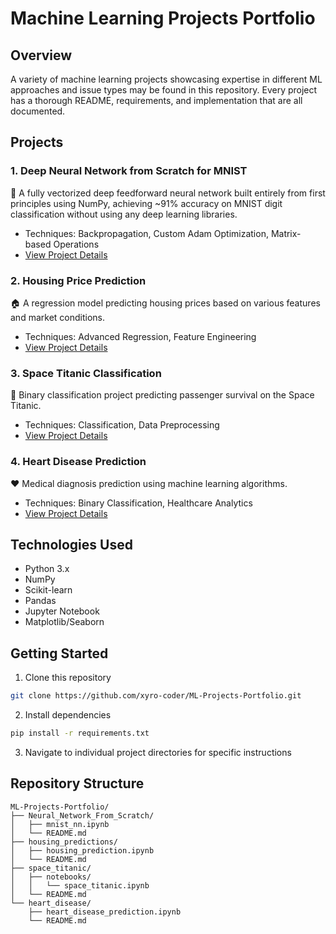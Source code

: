 # Machine Learning Projects Portfolio

## Overview
A variety of machine learning projects showcasing expertise in different ML approaches and issue types may be found in this repository. Every project has a thorough README, requirements, and implementation that are all documented.

## Projects

### 1. Deep Neural Network from Scratch for MNIST
🧠 A fully vectorized deep feedforward neural network built entirely from first principles using NumPy, achieving ~91% accuracy on MNIST digit classification without using any deep learning libraries.
- Techniques: Backpropagation, Custom Adam Optimization, Matrix-based Operations
- [View Project Details](./Neural_Network_From_Scratch/README.md)

### 2. Housing Price Prediction

🏠 A regression model predicting housing prices based on various features and market conditions.
- Techniques: Advanced Regression, Feature Engineering
- [View Project Details](./housing_predictions/README.md)

### 3. Space Titanic Classification
🚀 Binary classification project predicting passenger survival on the Space Titanic.
- Techniques: Classification, Data Preprocessing
- [View Project Details](./space_titanic/notebooks/README.md)

### 4. Heart Disease Prediction
❤️ Medical diagnosis prediction using machine learning algorithms.
- Techniques: Binary Classification, Healthcare Analytics
- [View Project Details](./heart_disease/README.md)

## Technologies Used
- Python 3.x
- NumPy
- Scikit-learn
- Pandas
- Jupyter Notebook
- Matplotlib/Seaborn

## Getting Started
1. Clone this repository
```bash
git clone https://github.com/xyro-coder/ML-Projects-Portfolio.git
```

2. Install dependencies
```bash
pip install -r requirements.txt
```

3. Navigate to individual project directories for specific instructions

## Repository Structure
```
ML-Projects-Portfolio/
├── Neural_Network_From_Scratch/
│   ├── mnist_nn.ipynb
│   └── README.md
├── housing_predictions/
│   ├── housing_prediction.ipynb
│   └── README.md
├── space_titanic/
│   ├── notebooks/
│   │   └── space_titanic.ipynb
│   └── README.md
└── heart_disease/
    ├── heart_disease_prediction.ipynb
    └── README.md
```